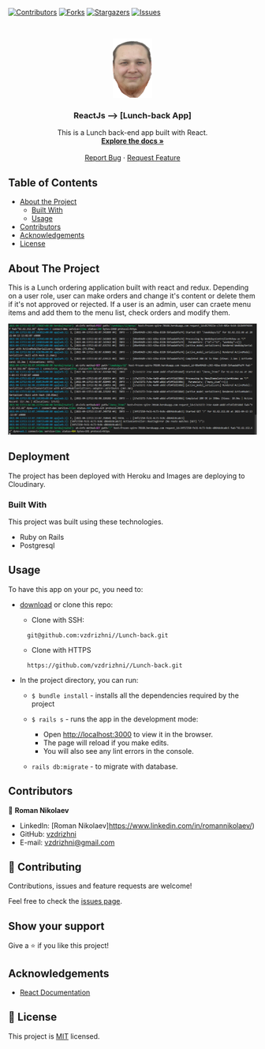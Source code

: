 <!--
*** Thanks for checking out this README Template. If you have a suggestion that would
*** make this better, please fork the repo and create a pull request or simply open
*** an issue with the tag "enhancement".
*** Thanks again! Now go create something AMAZING! :D
-->

<!-- PROJECT SHIELDS -->
<!--
*** I'm using markdown "reference style" links for readability.
*** Reference links are enclosed in brackets [ ] instead of parentheses ( ).
*** See the bottom of this document for the declaration of the reference variables
*** for contributors-url, forks-url, etc. This is an optional, concise syntax you may use.
*** https://www.markdownguide.org/basic-syntax/#reference-style-links
-->
[![Contributors][contributors-shield]][contributors-url]
[![Forks][forks-shield]][forks-url]
[![Stargazers][stars-shield]][stars-url]
[![Issues][issues-shield]][issues-url]


<!-- PROJECT LOGO -->
<br />
<p align="center">
  <a href="https://github.com/vzdrizhni/Lunch-back">
    <img src="/public/assets/nick.png" alt="Logo" width="80" height="120">
  </a>

  <h3 align="center">ReactJs --> [Lunch-back App]</h3>

  <p align="center">
    This is a Lunch back-end app built with React.
    <br />
    <a href="https://github.com/vzdrizhni//Lunch-back"><strong>Explore the docs »</strong></a>
    <br />
    <br />
    <a href="https://github.com/vzdrizhni//Lunch-back/issues">Report Bug</a>
    ·
    <a href="https://github.com/vzdrizhni//Lunch-back/issues">Request Feature</a>
  </p>
</p>

<!-- TABLE OF CONTENTS -->
## Table of Contents

* [About the Project](#about-the-project)
  * [Built With](#built-with)
  * [Usage](#usage)
* [Contributors](#contributors)
* [Acknowledgements](#acknowledgements)
* [License](#license)

<!-- ABOUT THE PROJECT -->
## About The Project
This is a Lunch ordering application built with react and redux. Depending on a user role, user can make orders and change it's content or delete them if it's not approved or rejected. If a user is an admin, user can craete menu items and add them to the menu list, check orders and modify them.

![screenshot-1](/public/assets/screenshot.PNG)

## Deployment
The project has been deployed with Heroku and Images are deploying to Cloudinary.

### Built With
This project was built using these technologies.
* Ruby on Rails
* Postgresql

<!-- INSTALLATION -->
## Usage

To have this app on your pc, you need to:
* [download](https://github.com/vzdrizhni//Lunch-back/archive/develop.zip) or clone this repo:
  - Clone with SSH:
  ```
    git@github.com:vzdrizhni//Lunch-back.git
  ```
  - Clone with HTTPS
  ```
    https://github.com/vzdrizhni//Lunch-back.git
  ```

* In the project directory, you can run:

  - `$ bundle install` - installs all the dependencies required by the project

  - `$ rails s` - runs the app in the development mode:
    - Open [http://localhost:3000](http://localhost:3000) to view it in the browser.
    - The page will reload if you make edits.
    - You will also see any lint errors in the console.

  - `rails db:migrate` - to migrate with database.

<!-- CONTACT -->
## Contributors

👤 **Roman Nikolaev**

- LinkedIn: [Roman Nikolaev]https://www.linkedin.com/in/romannikolaev/)
- GitHub: [vzdrizhni](https://github.com/vzdrizhni)
- E-mail: vzdrizhni@gmail.com

## :handshake: Contributing

Contributions, issues and feature requests are welcome!

Feel free to check the [issues page](https://github.com/vzdrizhni//Lunch-back/issues).

## Show your support

Give a :star: if you like this project!

<!-- ACKNOWLEDGEMENTS -->
## Acknowledgements
* [React Documentation](https://reactjs.org/docs/getting-started.html)

<!-- MARKDOWN LINKS & IMAGES -->
<!-- https://www.markdownguide.org/basic-syntax/#reference-style-links -->
[contributors-shield]: https://img.shields.io/github/contributors/vzdrizhni/Lunch-back.svg?style=flat-square
[contributors-url]: https://github.com/vzdrizhni/Lunch-back/graphs/contributors
[forks-shield]: https://img.shields.io/github/forks/vzdrizhni/Lunch-back.svg?style=flat-square
[forks-url]: https://github.com/vzdrizhni/Lunch-back/network/members
[stars-shield]: https://img.shields.io/github/stars/vzdrizhni/Lunch-back.svg?style=flat-square
[stars-url]: https://github.com/vzdrizhni/Lunch-back/stargazers
[issues-shield]: https://img.shields.io/github/issues/vzdrizhni/Lunch-back.svg?style=flat-square
[issues-url]: https://github.com/vzdrizhni/Lunch-back/issues

## 📝 License

This project is [MIT](https://opensource.org/licenses/MIT) licensed.
